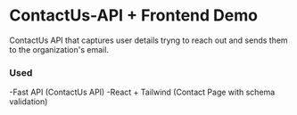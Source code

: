 # ContactUs-API + Frontend Demo
ContactUs API that captures user details tryng to reach out and sends them to the organization's email.

### Used
-Fast API (ContactUs API)
-React + Tailwind (Contact Page with schema validation) 
